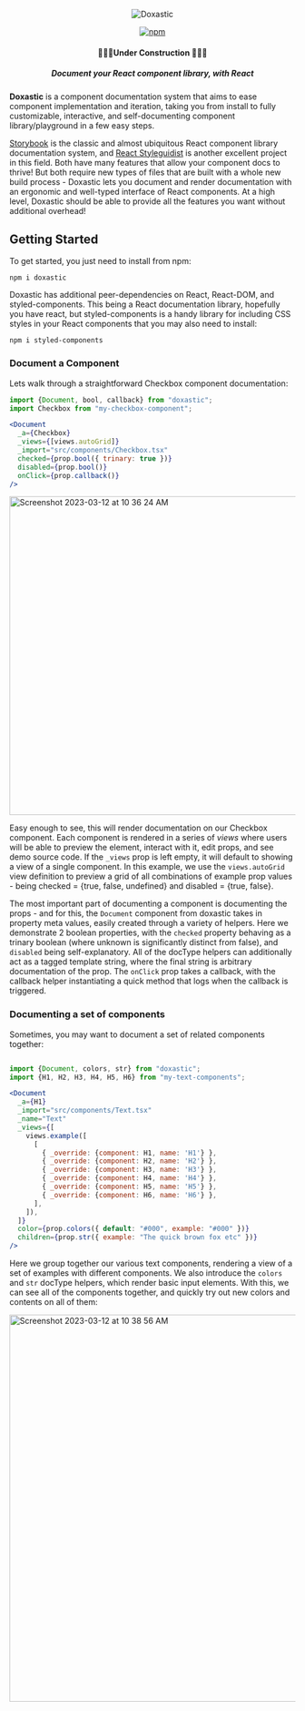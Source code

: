 
<p align="center"><img align="center" alt="Doxastic" src="https://user-images.githubusercontent.com/4743325/224505564-9a428cf2-7dbe-4fbb-84b6-9cb8799a92d0.png" /></p>
<p align="center">
  <a href="https://www.npmjs.com/package/doxastic"><img alt="npm" src="https://img.shields.io/npm/v/doxastic" /></a>
</p>
<h4 align="center">🚧🚧🚧Under Construction 🚧🚧🚧</h4>
<h5 align="center">Document your React component library, with React</h5>

           
  
**Doxastic** is a component documentation system that aims to ease component implementation and iteration, taking you from install to fully customizable, interactive, and self-documenting component library/playground in a few easy steps.

[Storybook](https://github.com/storybookjs/storybook) is the classic and almost ubiquitous React component library documentation system, and [React Styleguidist](https://github.com/styleguidist/react-styleguidist) is another excellent project in this field. Both have many features that allow your component docs to thrive! But both require new types of files that are built with a whole new build process - Doxastic lets you document and render documentation with an ergonomic and well-typed interface of React components. At a high level, Doxastic should be able to provide all the features you want without additional overhead!

## Getting Started

To get started, you just need to install from npm:
```
npm i doxastic
```

Doxastic has additional peer-dependencies on React, React-DOM, and styled-components. This being a React documentation library, hopefully you have react, but styled-components is a handy library for including CSS styles in your React components that you may also need to install:
```
npm i styled-components
```

### Document a Component
Lets walk through a straightforward Checkbox component documentation:
```jsx
import {Document, bool, callback} from "doxastic";
import Checkbox from "my-checkbox-component";

<Document
  _a={Checkbox}
  _views={[views.autoGrid]}
  _import="src/components/Checkbox.tsx"
  checked={prop.bool({ trinary: true })}
  disabled={prop.bool()}
  onClick={prop.callback()}
/>
```

<img width="560" alt="Screenshot 2023-03-12 at 10 36 24 AM" src="https://user-images.githubusercontent.com/4743325/224551675-2389a32b-b8c0-42d6-b1dd-45730d43e396.png">

Easy enough to see, this will render documentation on our Checkbox component. Each component is rendered in a series of *views* where users will be able to preview the element, interact with it, edit props, and see demo source code. If the `_views` prop is left empty, it will default to showing a view of a single component. In this example, we use the `views.autoGrid` view definition to preview a grid of all combinations of example prop values - being checked = {true, false, undefined} and disabled = {true, false}.

The most important part of documenting a component is documenting the props - and for this, the `Document` component from doxastic takes in property meta values, easily created through a variety of helpers. Here we demonstrate 2 boolean properties, with the `checked` property behaving as a trinary boolean (where unknown is significantly distinct from false), and `disabled` being self-explanatory. All of the docType helpers can additionally act as a tagged template string, where the final string is arbitrary documentation of the prop. The `onClick` prop takes a callback, with the callback helper instantiating a quick method that logs when the callback is triggered.

### Documenting a set of components

Sometimes, you may want to document a set of related components together:
```jsx

import {Document, colors, str} from "doxastic";
import {H1, H2, H3, H4, H5, H6} from "my-text-components";

<Document
  _a={H1}
  _import="src/components/Text.tsx"
  _name="Text"
  _views={[
    views.example([
      [
        { _override: {component: H1, name: 'H1'} },
        { _override: {component: H2, name: 'H2'} },
        { _override: {component: H3, name: 'H3'} },
        { _override: {component: H4, name: 'H4'} },
        { _override: {component: H5, name: 'H5'} },
        { _override: {component: H6, name: 'H6'} },
      ],
    ]),
  ]}
  color={prop.colors({ default: "#000", example: "#000" })}
  children={prop.str({ example: "The quick brown fox etc" })}
/>
```
Here we group together our various text components, rendering a view of a set of examples with different components. We also introduce the `colors` and `str` docType helpers, which render basic input elements. With this, we can see all of the components together, and quickly try out new colors and contents on all of them:

<img width="680" alt="Screenshot 2023-03-12 at 10 38 56 AM" src="https://user-images.githubusercontent.com/4743325/224551747-f1068e2b-b8cc-4164-95a3-6a2e3b1dd54c.png">
